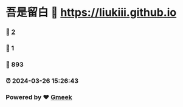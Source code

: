 # 吾是留白 :link: https://liukiii.github.io 
### :page_facing_up: [2](https://liukiii.github.io/tag.html) 
### :speech_balloon: 1 
### :hibiscus: 893 
### :alarm_clock: 2024-03-26 15:26:43 
### Powered by :heart: [Gmeek](https://github.com/Meekdai/Gmeek)
